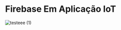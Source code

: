 # Firebase Em Aplicação IoT

![testeee (1)](https://user-images.githubusercontent.com/83120884/226636490-24541005-9e21-4964-be33-fd47dcbfef80.jpg)
